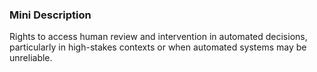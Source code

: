 ### Mini Description

Rights to access human review and intervention in automated decisions, particularly in high-stakes contexts or when automated systems may be unreliable.
